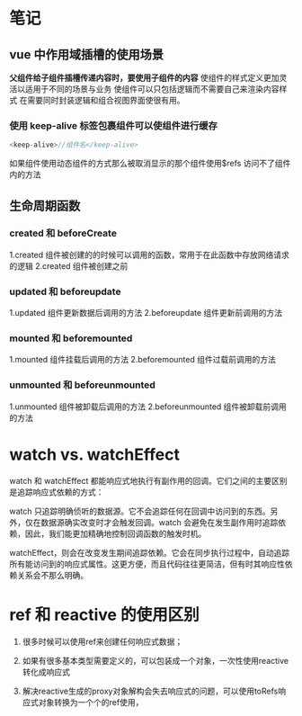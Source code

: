 # 笔记

## vue 中作用域插槽的使用场景

**父组件给子组件插槽传递内容时，要使用子组件的内容**
使组件的样式定义更加灵活以适用于不同的场景与业务
使组件可以只包括逻辑而不需要自己来渲染内容样式
在需要同时封装逻辑和组合视图界面使很有用。

### 使用 keep-alive 标签包裹组件可以使组件进行缓存

```js
<keep-alive>//组件名</keep-alive>
```

如果组件使用动态组件的方式那么被取消显示的那个组件使用$refs 访问不了组件内的方法

## 生命周期函数

### created 和 beforeCreate

1.created 组件被创建的的时候可以调用的函数，常用于在此函数中存放网络请求的逻辑
2.created 组件被创建之前

### updated 和 beforeupdate

1.updated 组件更新数据后调用的方法
2.beforeupdate 组件更新前调用的方法

### mounted 和 beforemounted

1.mounted 组件挂载后调用的方法
2.beforemounted 组件过载前调用的方法

### unmounted 和 beforeunmounted

1.unmounted 组件被卸载后调用的方法
2.beforeunmounted 组件被卸载前调用的方法


# watch vs. watchEffect
watch 和 watchEffect 都能响应式地执行有副作用的回调。它们之间的主要区别是追踪响应式依赖的方式：

watch 只追踪明确侦听的数据源。它不会追踪任何在回调中访问到的东西。另外，仅在数据源确实改变时才会触发回调。watch 会避免在发生副作用时追踪依赖，因此，我们能更加精确地控制回调函数的触发时机。

watchEffect，则会在改变发生期间追踪依赖。它会在同步执行过程中，自动追踪所有能访问到的响应式属性。这更方便，而且代码往往更简洁，但有时其响应性依赖关系会不那么明确。

# ref 和 reactive 的使用区别
1. 很多时候可以使用ref来创建任何响应式数据；

2. 如果有很多基本类型需要定义的，可以包装成一个对象，一次性使用reactive转化成响应式

3. 解决reactive生成的proxy对象解构会失去响应式的问题，可以使用toRefs响应式对象转换为一个个的ref使用，
